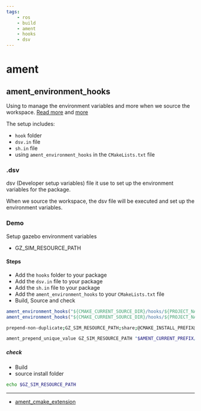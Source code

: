 ```yaml
---
tags:
    - ros
    - build
    - ament
    - hooks
    - dsv
---
```


# ament

## ament_environment_hooks

Using to manage the environment variables and more when we source the workspace.
[Read more](https://github.com/gazebosim/ros_gz_project_template/blob/main/ros_gz_example_gazebo/hooks/README.md) and [more](https://docs.ros.org/en/jazzy/How-To-Guides/Ament-CMake-Documentation.html)


The setup includes:

- `hook` folder
- `dsv.in` file
- `sh.in` file
- using `ament_environment_hooks` in the `CMakeLists.txt` file


### .dsv
dsv (Developer setup variables) file it use to set up the environment variables for the package.

When we source the workspace, the dsv file will be executed and set up the environment variables.

### Demo
Setup gazebo environment variables

- GZ_SIM_RESOURCE_PATH

#### Steps
- Add the `hooks` folder to your package
- Add the `dsv.in` file to your package
- Add the `sh.in` file to your package
- Add the `ament_environment_hooks` to your `CMakeLists.txt` file
- Build, Source and check

```cmake title="CMakeLists.txt"
ament_environment_hooks("${CMAKE_CURRENT_SOURCE_DIR}/hooks/${PROJECT_NAME}.dsv.in")
ament_environment_hooks("${CMAKE_CURRENT_SOURCE_DIR}/hooks/${PROJECT_NAME}.sh.in")
```

```bash title="ros_gz_example_description.dsv.in"
prepend-non-duplicate;GZ_SIM_RESOURCE_PATH;share;@CMAKE_INSTALL_PREFIX@/share
```

```bash title="ros_gz_example_description.sh.in"
ament_prepend_unique_value GZ_SIM_RESOURCE_PATH "$AMENT_CURRENT_PREFIX/share/@PROJECT_NAME@/models"
```

##### check
- Build
- source install folder

```bash
echo $GZ_SIM_RESOURCE_PATH
```

---

- [ament_cmake_extension](ament_cmake_extension.md)